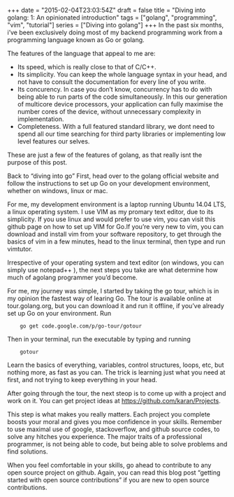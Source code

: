 +++
date = "2015-02-04T23:03:54Z"
draft = false
title = "Diving into golang: 1: An opinionated introduction"
tags = ["golang", "programming", "vim", "tutorial"]
series = ["Diving into golang"]
+++
In  the past six months, i’ve been exclusively doing most of my backend programming work from a programming language known as Go or golang.

The features of the language that appeal to me are:
   * Its speed, which is really close to that of C/C++.
   * Its simplicity. You can keep the whole language syntax in your head, and not have to consult the documentation for every line of you write. 
   * Its concurency. In case you don’t know, concurrency has to do with being able to run parts of the code simultaneously. In this our generation of multicore device processors, your application can fully maximise the number cores of the device, without unnecessary complexity in implementation.
   * Completeness. With a full featured standard library, we dont need to spend all our time searching for third party libraries or implementing low level features our selves.

These are just a few of the features of golang, as that really isnt the purpose of this post.

Back to “diving into go” First, head over to the golang official website and follow the instructions to set up Go on your development environment, whether on windows, linux or mac.

For me, my development environment is a laptop running Ubuntu 14.04 LTS, a linux operating system. I use VIM as my promary text editor, due to its simplicity. If you use linux and would prefer to use vim, you can visit this github page on how to set up VIM for Go.If you’re very new to vim, you can download and install vim from your software repository, to get through the basics of vim in a few minutes, head to the linux terminal, then type and run vimtutor.

Irrespective of your operating system and text editor (on windows, you can simply use notepad++ ), the next steps you take are what determine how much of agolang programmer you’d become.

For me, my journey was simple, I started by taking the go tour, which is in my opinion the fastest way of learing Go. The tour is available online at tour.golang.org, but you can download it and run it offline, if you’ve already set up Go on your environment. Run 
        
        go get code.google.com/p/go-tour/gotour

Then in your terminal, run the executable by typing and running

        gotour
        
Learn the basics of everything, variables, control structures, loops, etc, but nothing more, as fast as you can. The trick is learning just what you need at first, and not trying to keep everything in your head.

After going through the tour, the next steop is to come up with a project and work on it. You can get project ideas at https://github.com/karan/Projects.

This step is what makes you really matters. Each project you complete boosts your moral and gives you moe confidence in your skills. Remember to use maximal use of google, stackoverflow, and github source codes, to solve any hitches you experience. The major traits of a professional programmer, is not being able to code, but being able to solve problems and find solutions.

When you feel comfortable in your skills, go ahead to contribute to any open source project on github. Again, you can read this blog post “getting started with open source contributions” if you are new to open source contributions.
